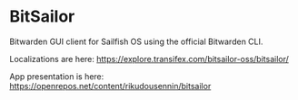 # BitSailor

Bitwarden GUI client for Sailfish OS using the official Bitwarden CLI.

Localizations are here: https://explore.transifex.com/bitsailor-oss/bitsailor/

App presentation is here: https://openrepos.net/content/rikudousennin/bitsailor
